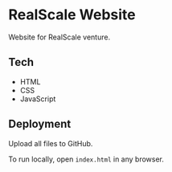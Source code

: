 # RealScale Website

Website for RealScale venture.

## Tech
- HTML
- CSS
- JavaScript

## Deployment
Upload all files to GitHub.

To run locally, open `index.html` in any browser.
